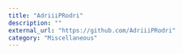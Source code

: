 ```yaml
---
title: "AdriiiPRodri"
description: ""
external_url: "https://github.com/AdriiiPRodri"
category: "Miscellaneous"
---
```

